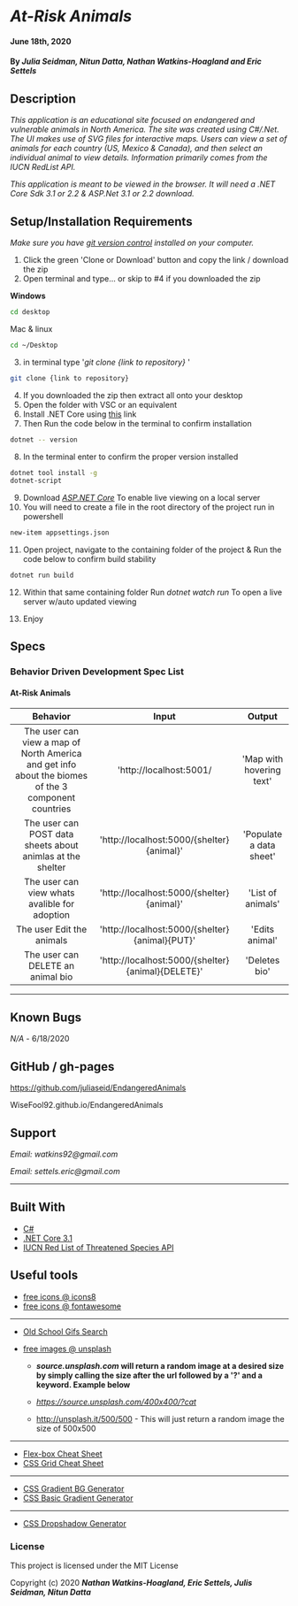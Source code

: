 # _At-Risk Animals_

#### June 18th, 2020

#### By _**Julia Seidman, Nitun Datta, Nathan Watkins-Hoagland and Eric Settels**_

## Description

_This application is an educational site focused on endangered and vulnerable animals in North America. The site was
created using C#/.Net. The UI makes use of SVG files for interactive maps. Users can view a set of animals for each
country (US, Mexico & Canada), and then select an individual animal to view details. Information primarily comes from
the IUCN RedList API._

_This application is meant to be viewed in the browser. It will need a .NET Core Sdk 3.1 or 2.2 & ASP.Net 3.1 or 2.2
download._

## Setup/Installation Requirements

_Make sure you have [git version control](https://git-scm.com/downloads) installed on your computer._

1. Click the green 'Clone or Download' button and copy the link / download the zip
2. Open terminal and type... or skip to #4 if you downloaded the zip

**Windows**

```sh
cd desktop
```

Mac & linux

```sh
cd ~/Desktop
```

3.  in terminal type '_git clone {link to repository}_ '

```sh
git clone {link to repository}
```

4. If you downloaded the zip then extract all onto your desktop
5. Open the folder with VSC or an equivalent
6. Install .NET Core using
   <a href="https://docs.microsoft.com/en-us/dotnet/core/install/runtime?pivots=os-windows">this</a> link
7. Then Run the code below in the terminal to confirm installation

```sh
dotnet -- version
```

8. In the terminal enter to confirm the proper version installed

```sh
dotnet tool install -g
dotnet-script
```

9. Download _[ASP.NET Core](https://dotnet.microsoft.com/download)_ To enable live viewing on a local server
10. You will need to create a file in the root directory of the project run in powershell

```sh
new-item appsettings.json
```

11. Open project, navigate to the containing folder of the project & Run the code below to confirm build stability

```sh
dotnet run build
```

12. Within that same containing folder Run _dotnet watch run_ To open a live server w/auto updated viewing

13. Enjoy

## Specs

### Behavior Driven Development Spec List

#### At-Risk Animals

|                                              Behavior                                               |                       Input                       |          Output          |
| :-------------------------------------------------------------------------------------------------: | :-----------------------------------------------: | :----------------------: |
| The user can view a map of North America and get info about the biomes of the 3 component countries |              'http://localhost:5001/              | 'Map with hovering text' |
|                     The user can POST data sheets about animlas at the shelter                      |     'http://localhost:5000/{shelter}{animal}'     | 'Populate a data sheet'  |
|                            The user can view whats avalible for adoption                            |     'http://localhost:5000/{shelter}{animal}'     |    'List of animals'     |
|                                      The user Edit the animals                                      |  'http://localhost:5000/{shelter}{animal}{PUT}'   |      'Edits animal'      |
|                                  The user can DELETE an animal bio                                  | 'http://localhost:5000/{shelter}{animal}{DELETE}' |      'Deletes bio'       |

---

## Known Bugs

_N/A_ - 6/18/2020

## GitHub / gh-pages

https://github.com/juliaseid/EndangeredAnimals

WiseFool92.github.io/EndangeredAnimals

## Support

_Email: watkins92@gmail.com_

_Email: settels.eric@gmail.com_

---

## Built With

- [C#](https://docs.microsoft.com/en-us/dotnet/csharp/)
- [.NET Core 3.1](https://dotnet.microsoft.com/download/dotnet-core/3.1)
- [IUCN Red List of Threatened Species API](https://apiv3.iucnredlist.org/api/v3/docs)

## Useful tools

- [free icons @ icons8](https://icons8.com/)
- [free icons @ fontawesome](https://fontawesome.com/)

---

- [Old School Gifs Search](https://gifcities.org/)
- [free images @ unsplash](https://unsplash.com/)

  - **_source.unsplash.com_ will return a random image at a desired size by simply calling the size after the url
    followed by a '?' and a keyword. Example below**

  - _https://source.unsplash.com/400x400/?cat_
  - http://unsplash.it/500/500 - This will just return a random image the size of 500x500

---

- [Flex-box Cheat Sheet](http://yoksel.github.io/flex-cheatsheet/)
- [CSS Grid Cheat Sheet](http://grid.malven.co/)

---

- [CSS Gradient BG Generator](https://mycolor.space/gradient)
- [CSS Basic Gradient Generator](https://cssgradient.io/)

---

- [CSS Dropshadow Generator](https://cssgenerator.org/box-shadow-css-generator.html)

### License

This project is licensed under the MIT License

Copyright (c) 2020 **_Nathan Watkins-Hoagland, Eric Settels, Julis Seidman, Nitun Datta_**
